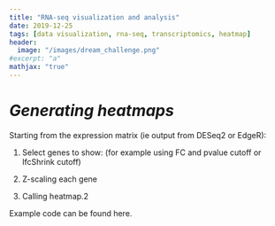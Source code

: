 ```yaml
---
title: "RNA-seq visualization and analysis"
date: 2019-12-25
tags: [data visualization, rna-seq, transcriptomics, heatmap]
header:
  image: "/images/dream_challenge.png"
#excerpt: "a"
mathjax: "true"
---
```


# *Generating heatmaps*
Starting from the expression matrix (ie output from DESeq2 or EdgeR):

1. Select genes to show: (for example using FC and pvalue cutoff or lfcShrink cutoff)

2. Z-scaling each gene

3. Calling heatmap.2 




Example code can be found here.